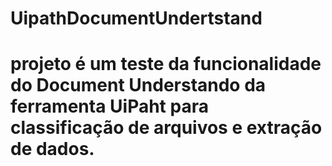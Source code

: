 # UipathDocumentUndertstand

<h1> projeto é um teste da funcionalidade do Document Understando da ferramenta UiPaht para classificação de arquivos e extração de dados.


